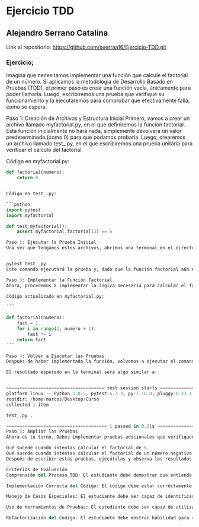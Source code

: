 # Ejercicio TDD
## Alejandro Serrano Catalina
Link al repositorio: https://github.com/seerraa16/Ejercicio-TDD.git

### Ejercicio;
Imagina que necesitamos implementar una función que calcule el factorial de un número. Si aplicamos la metodología de Desarrollo Basado en Pruebas (TDD), el primer paso es crear una función vacía, únicamente para poder llamarla. Luego, escribiremos una prueba que verifique su funcionamiento y la ejecutaremos para comprobar que efectivamente falla, como se espera.

Paso 1: Creación de Archivos y Estructura Inicial
Primero, vamos a crear un archivo llamado myfactorial.py, en el que definiremos la función factorial. Esta función inicialmente no hará nada, simplemente devolverá un valor predeterminado (como 0) para que podamos probarla. Luego, crearemos un archivo llamado test_.py, en el que escribiremos una prueba unitaria para verificar el cálculo del factorial.

Código en myfactorial.py:

```python
def factorial(numero):
    return 0


Código en test_.py:

```python
import pytest
import myfactorial

def test_myfactorial():
    assert myfactorial.factorial(3) == 6

Paso 2: Ejecutar la Prueba Inicial
Una vez que tengamos estos archivos, abrimos una terminal en el directorio donde están ubicados y ejecutamos el siguiente comando para correr las pruebas:


pytest test_.py
Este comando ejecutará la prueba y, dado que la función factorial aún no está correctamente implementada, la prueba fallará, lo cual es el comportamiento esperado en TDD.

Paso 3: Implementar la Función Factorial
Ahora, procedemos a implementar la lógica necesaria para calcular el factorial en la función factorial.

Código actualizado en myfactorial.py:

´´´

def factorial(numero):
    fact = 1
    for i in range(1, numero + 1):
        fact *= i
    return fact
´´´

Paso 4: Volver a Ejecutar las Pruebas
Después de haber implementado la función, volvemos a ejecutar el comando pytest test_.py. Si todo está correcto, la prueba debería pasar sin problemas, lo que indicará que nuestra función ahora calcula correctamente el factorial.

El resultado esperado en la terminal será algo similar a:


===================================== test session starts =====================================
platform linux -- Python 3.8.5, pytest-6.2.3, py-1.10.0, pluggy-0.13.1
rootdir: /home/marcos/Desktop/Curso
collected 1 item

test_.py .                                                                              [100%]

====================================== 1 passed in 0.01s ======================================
Paso 5: Ampliar las Pruebas
Ahora es tu turno. Debes implementar pruebas adicionales que verifiquen el comportamiento de la función factorial en casos especiales. Por ejemplo, debes escribir pruebas que comprueben:

Qué sucede cuando intentas calcular el factorial de 0.
Qué sucede cuando intentas calcular el factorial de un número negativo.
Después de escribir estas pruebas, ejecútalas y observa los resultados. Si alguna prueba falla, refactoriza la función factorial hasta que pase todas las pruebas.

Criterios de Evaluación
Comprensión del Proceso TDD: El estudiante debe demostrar que entiende el ciclo "Rojo-Verde-Refactor" de TDD, mostrando la capacidad de escribir una prueba que inicialmente falla, implementar la funcionalidad necesaria para pasar la prueba, y refactorizar el código si es necesario.

Implementación Correcta del Código: El código debe estar correctamente estructurado, cumplir con los requisitos especificados (como calcular el factorial), y pasar todas las pruebas unitarias proporcionadas.

Manejo de Casos Especiales: El estudiante debe ser capaz de identificar y manejar correctamente casos especiales, como el cálculo del factorial de 0 o de un número negativo, a través de pruebas y modificaciones en el código.

Uso de Herramientas de Pruebas: El estudiante debe ser capaz de utilizar pytest u otra herramienta de pruebas de manera efectiva para ejecutar sus pruebas y analizar los resultados.

Refactorización del Código: El estudiante debe mostrar habilidad para refactorizar el código de manera que sea más eficiente, legible o mantenible, sin cambiar su funcionalidad.
